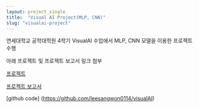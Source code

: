 ```yaml
---
layout: project_single
title:  "Visual AI Project(MLP, CNN)"
slug: "visualai-project"
---
```

연세대학교 공학대학원 4학기 VisualAI 수업에서 MLP, CNN 모델을 이용한 프로젝트 수행

아래 프로젝트 및 프로젝트 보고서 링크 첨부

[프로젝트](https://drive.google.com/file/d/13UBJNAxCsFQyRG3ytadxlAkUsZd_8CQ1/view?usp=sharing)

[프로젝트 보고서](https://drive.google.com/file/d/1w3LGIZ8lOnmjpT3T-du7QoxeglvZGVr7/view?usp=sharing)

[github code] (https://github.com/leesangwon0114/visualAI)
